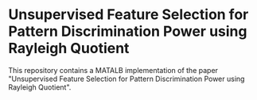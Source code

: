 # Unsupervised Feature Selection for Pattern Discrimination Power using Rayleigh Quotient

This repository contains a MATALB implementation of the paper "Unsupervised Feature Selection for Pattern Discrimination Power using Rayleigh Quotient".
